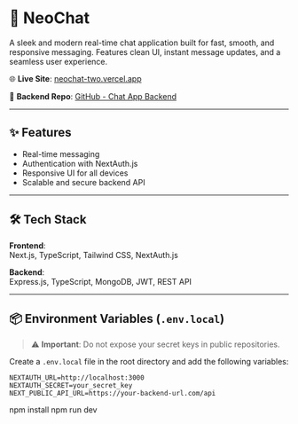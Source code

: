 # 💬 NeoChat

A sleek and modern real-time chat application built for fast, smooth, and responsive messaging. Features clean UI, instant message updates, and a seamless user experience.

🌐 **Live Site**: [neochat-two.vercel.app](https://neochat-two.vercel.app/)

🔗 **Backend Repo**: [GitHub - Chat App Backend](https://github.com/shohaib1996/chat-app-backend)

---

## ✨ Features

- Real-time messaging
- Authentication with NextAuth.js
- Responsive UI for all devices
- Scalable and secure backend API

---

## 🛠️ Tech Stack

**Frontend**:  
Next.js, TypeScript, Tailwind CSS, NextAuth.js

**Backend**:  
Express.js, TypeScript, MongoDB, JWT, REST API

---

## 📦 Environment Variables (`.env.local`)

> ⚠️ **Important**: Do not expose your secret keys in public repositories.

Create a `.env.local` file in the root directory and add the following variables:

```env
NEXTAUTH_URL=http://localhost:3000
NEXTAUTH_SECRET=your_secret_key
NEXT_PUBLIC_API_URL=https://your-backend-url.com/api
```
npm install
npm run dev



